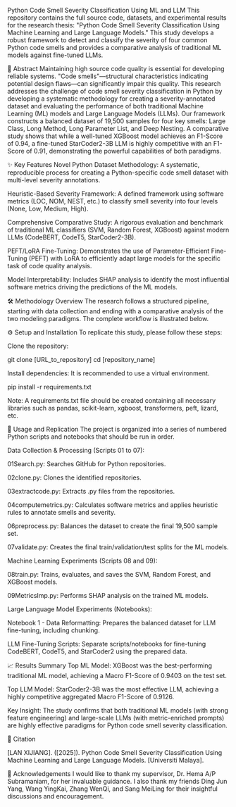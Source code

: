 Python Code Smell Severity Classification Using ML and LLM
This repository contains the full source code, datasets, and experimental results for the research thesis: "Python Code Smell Severity Classification Using Machine Learning and Large Language Models." This study develops a robust framework to detect and classify the severity of four common Python code smells and provides a comparative analysis of traditional ML models against fine-tuned LLMs.

📝 Abstract
Maintaining high source code quality is essential for developing reliable systems. "Code smells"—structural characteristics indicating potential design flaws—can significantly impair this quality. This research addresses the challenge of code smell severity classification in Python by developing a systematic methodology for creating a severity-annotated dataset and evaluating the performance of both traditional Machine Learning (ML) models and Large Language Models (LLMs). Our framework constructs a balanced dataset of 19,500 samples for four key smells: Large Class, Long Method, Long Parameter List, and Deep Nesting. A comparative study shows that while a well-tuned XGBoost model achieves an F1-Score of 0.94, a fine-tuned StarCoder2-3B LLM is highly competitive with an F1-Score of 0.91, demonstrating the powerful capabilities of both paradigms.

✨ Key Features
Novel Python Dataset Methodology: A systematic, reproducible process for creating a Python-specific code smell dataset with multi-level severity annotations.

Heuristic-Based Severity Framework: A defined framework using software metrics (LOC, NOM, NEST, etc.) to classify smell severity into four levels (None, Low, Medium, High).

Comprehensive Comparative Study: A rigorous evaluation and benchmark of traditional ML classifiers (SVM, Random Forest, XGBoost) against modern LLMs (CodeBERT, CodeT5, StarCoder2-3B).

PEFT/LoRA Fine-Tuning: Demonstrates the use of Parameter-Efficient Fine-Tuning (PEFT) with LoRA to efficiently adapt large models for the specific task of code quality analysis.

Model Interpretability: Includes SHAP analysis to identify the most influential software metrics driving the predictions of the ML models.

🛠️ Methodology Overview
The research follows a structured pipeline, starting with data collection and ending with a comparative analysis of the two modeling paradigms. The complete workflow is illustrated below.



⚙️ Setup and Installation
To replicate this study, please follow these steps:

Clone the repository:

git clone [URL_to_repository]
cd [repository_name]

Install dependencies:
It is recommended to use a virtual environment.

pip install -r requirements.txt

Note: A requirements.txt file should be created containing all necessary libraries such as pandas, scikit-learn, xgboost, transformers, peft, lizard, etc.

🚀 Usage and Replication
The project is organized into a series of numbered Python scripts and notebooks that should be run in order.

Data Collection & Processing (Scripts 01 to 07):

01Search.py: Searches GitHub for Python repositories.

02clone.py: Clones the identified repositories.

03extractcode.py: Extracts .py files from the repositories.

04computemetrics.py: Calculates software metrics and applies heuristic rules to annotate smells and severity.

06preprocess.py: Balances the dataset to create the final 19,500 sample set.

07validate.py: Creates the final train/validation/test splits for the ML models.

Machine Learning Experiments (Scripts 08 and 09):

08train.py: Trains, evaluates, and saves the SVM, Random Forest, and XGBoost models.

09MetricsImp.py: Performs SHAP analysis on the trained ML models.

Large Language Model Experiments (Notebooks):

Notebook 1 - Data Reformatting: Prepares the balanced dataset for LLM fine-tuning, including chunking.

LLM Fine-Tuning Scripts: Separate scripts/notebooks for fine-tuning CodeBERT, CodeT5, and StarCoder2 using the prepared data.

📈 Results Summary
Top ML Model: XGBoost was the best-performing traditional ML model, achieving a Macro F1-Score of 0.9403 on the test set.

Top LLM Model: StarCoder2-3B was the most effective LLM, achieving a highly competitive aggregated Macro F1-Score of 0.9126.

Key Insight: The study confirms that both traditional ML models (with strong feature engineering) and large-scale LLMs (with metric-enriched prompts) are highly effective paradigms for Python code smell severity classification.

📄 Citation


[LAN XIJIANG]. ([2025]). Python Code Smell Severity Classification Using Machine Learning and Large Language Models. [Universiti Malaya].

🙏 Acknowledgements
I would like to thank my supervisor, Dr. Hema A/P Subramaniam, for her invaluable guidance. I also thank my friends Ding Jun Yang, Wang YingKai, Zhang WenQi, and Sang MeiLing for their insightful discussions and encouragement.
